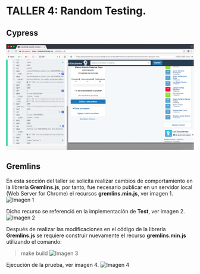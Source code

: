 # TALLER 4: Random Testing.

## Cypress
![alt text](cypress/images/cypress01.png)

## Gremlins
En esta sección del taller se solicita realizar cambios de comportamiento en la librería **Gremlins.js**, por tanto, fue necesario publicar en un servidor local (Web Server for Chrome) el recursos **__gremlins.min.js__**, ver imagen 1.
![Imagen 1](cypress/images/gremlins01.png)

Dicho recurso se referenció en la implementación de **Test**, ver imagen 2.
![Imagen 2](cypress/images/gremlins02.png)

Después de realizar las modificaciones en el código de la librería **Gremlins.js** se requiere construir nuevamente el recurso **__gremlins.min.js__** utilizando el comando:
> make build
![Imagen 3](cypress/images/gremlins03.png)

Ejecución de la prueba, ver imagen 4.
![Imagen 4](cypress/images/gremlins04.png)
